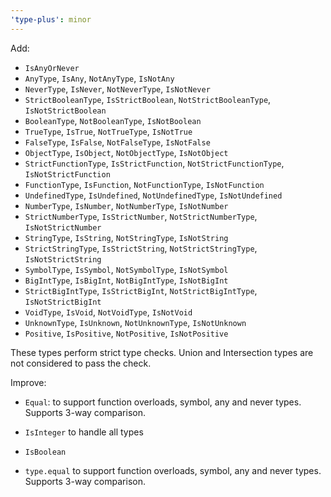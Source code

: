 ```yaml
---
'type-plus': minor
---
```


Add:

- `IsAnyOrNever`
- `AnyType`, `IsAny`, `NotAnyType`, `IsNotAny`
- `NeverType`, `IsNever`, `NotNeverType`, `IsNotNever`
- `StrictBooleanType`, `IsStrictBoolean`, `NotStrictBooleanType`, `IsNotStrictBoolean`
- `BooleanType`, `NotBooleanType`, `IsNotBoolean`
- `TrueType`, `IsTrue`, `NotTrueType`, `IsNotTrue`
- `FalseType`, `IsFalse`, `NotFalseType`, `IsNotFalse`
- `ObjectType`, `IsObject`, `NotObjectType`, `IsNotObject`
- `StrictFunctionType`, `IsStrictFunction`, `NotStrictFunctionType`, `IsNotStrictFunction`
- `FunctionType`, `IsFunction`, `NotFunctionType`, `IsNotFunction`
- `UndefinedType`, `IsUndefined`, `NotUndefinedType`, `IsNotUndefined`
- `NumberType`, `IsNumber`, `NotNumberType`, `IsNotNumber`
- `StrictNumberType`, `IsStrictNumber`, `NotStrictNumberType`, `IsNotStrictNumber`
- `StringType`, `IsString`, `NotStringType`, `IsNotString`
- `StrictStringType`, `IsStrictString`, `NotStrictStringType`, `IsNotStrictString`
- `SymbolType`, `IsSymbol`, `NotSymbolType`, `IsNotSymbol`
- `BigIntType`, `IsBigInt`, `NotBigIntType`, `IsNotBigInt`
- `StrictBigIntType`, `IsStrictBigInt`, `NotStrictBigIntType`, `IsNotStrictBigInt`
- `VoidType`, `IsVoid`, `NotVoidType`, `IsNotVoid`
- `UnknownType`, `IsUnknown`, `NotUnknownType`, `IsNotUnknown`
- `Positive`, `IsPositive`, `NotPositive`, `IsNotPositive`

These types perform strict type checks.
Union and Intersection types are not considered to pass the check.

Improve:

- `Equal`: to support function overloads, symbol, any and never types.
  Supports 3-way comparison.
- `IsInteger` to handle all types
- `IsBoolean`


- `type.equal` to support function overloads, symbol, any and never types.
  Supports 3-way comparison.
